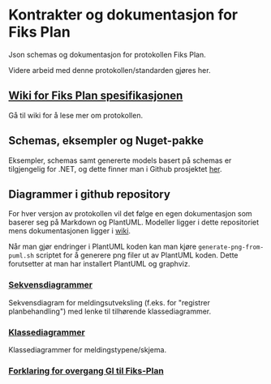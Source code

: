 # Kontrakter og dokumentasjon for Fiks Plan

Json schemas og dokumentasjon for protokollen Fiks Plan.

Videre arbeid med denne protokollen/standarden gjøres her.

## [Wiki for Fiks Plan spesifikasjonen](https://github.com/ks-no/fiks-plan-specification/wiki)
Gå til wiki for å lese mer om protokollen.

## Schemas, eksempler og Nuget-pakke
Eksempler, schemas samt genererte models basert på schemas er tilgjengelig for .NET, og dette finner man i Github prosjektet [her](https://github.com/ks-no/fiks-plan-models-dotnet).



## Diagrammer i github repository

For hver versjon av protokollen vil det følge en egen dokumentasjon som baserer seg på Markdown og PlantUML.
Modeller ligger i dette repositoriet mens dokumentasjonen ligger i [wiki](https://github.com/ks-no/fiks-plan-specification/wiki).

Når man gjør endringer i PlantUML koden kan man kjøre `generate-png-from-puml.sh` scriptet for å generere png filer ut av PlantUML koden. Dette forutsetter at man har installert PlantUML og graphviz.

### [Sekvensdiagrammer](Dokumentasjon/V2/SequenceDiagrams/README.md)
Sekvensdiagram for meldingsutveksling (f.eks. for "registrer planbehandling") med lenke til tilhørende klassediagrammer.

### [Klassediagrammer](Dokumentasjon/V2/ClassDiagrams/README.md)
Klassediagrammer for meldingstypene/skjema.

### [Forklaring for overgang GI til Fiks-Plan](Dokumentasjon/V2/GI/Innsyn)



